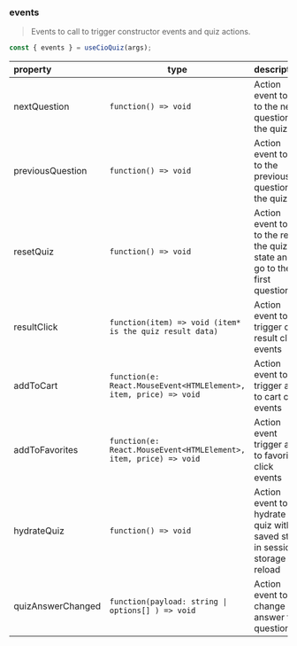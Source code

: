### events

> Events to call to trigger constructor events and quiz actions.

  ```jsx
  const { events } = useCioQuiz(args);
  ```

  | property          | type                 | description|
  | :-----------------| ---------------------| :--------- |
  | nextQuestion      | `function() => void` | Action event to go to the next question in the quiz |
  | previousQuestion  | `function() => void` | Action event to go to the previous question in the quiz |
  | resetQuiz         | `function() => void` | Action event to go to the reset the quiz state and go to the first question |
  | resultClick       | `function(item) => void (item* is the quiz result data)` | Action event to trigger quiz result click events |
  | addToCart         | `function(e: React.MouseEvent<HTMLElement>, item, price) => void` | Action event to trigger add to cart click events |
  | addToFavorites    | `function(e: React.MouseEvent<HTMLElement>, item, price) => void` | Action event trigger add to favorites click events |
  | hydrateQuiz       | `function() => void` | Action event to hydrate the quiz with saved state in session storage on reload |
  | quizAnswerChanged | `function(payload: string \| options[] ) => void` | Action event to change an answer to a question |
